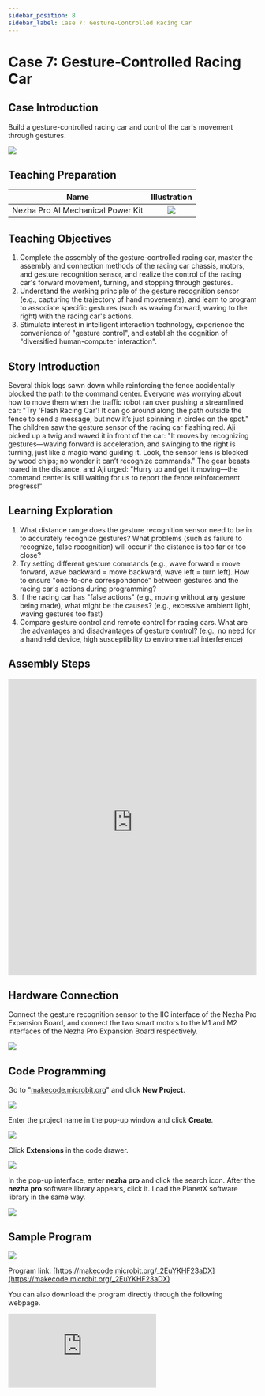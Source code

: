 ```yaml
---
sidebar_position: 8
sidebar_label: Case 7: Gesture-Controlled Racing Car
---
```


# Case 7: Gesture-Controlled Racing Car

## Case Introduction
Build a gesture-controlled racing car and control the car's movement through gestures.

![](https://wiki-media-ef.oss-cn-hongkong.aliyuncs.com/i18n/en/docusaurus-plugin-content-docs/current/microbit/building-blocks/nezha-pro-ai-mechanical-power-kit/images/nezha-pro-ai-mechanical-power-kit-case-07-01.png)

## Teaching Preparation

| Name | Illustration |
| :----------: | :--------------------------: |
| Nezha Pro AI Mechanical Power Kit | ![](https://wiki-media-ef.oss-cn-hongkong.aliyuncs.com/docs/microbit/building-blocks/nezha-pro-ai-mechanical-power-kit/images/nezha-pro-ai-mechanical-power-kit-01.png) |

## Teaching Objectives
1. Complete the assembly of the gesture-controlled racing car, master the assembly and connection methods of the racing car chassis, motors, and gesture recognition sensor, and realize the control of the racing car's forward movement, turning, and stopping through gestures.
2. Understand the working principle of the gesture recognition sensor (e.g., capturing the trajectory of hand movements), and learn to program to associate specific gestures (such as waving forward, waving to the right) with the racing car's actions.
3. Stimulate interest in intelligent interaction technology, experience the convenience of "gesture control", and establish the cognition of "diversified human-computer interaction".

## Story Introduction
Several thick logs sawn down while reinforcing the fence accidentally blocked the path to the command center. Everyone was worrying about how to move them when the traffic robot ran over pushing a streamlined car: "Try 'Flash Racing Car'! It can go around along the path outside the fence to send a message, but now it’s just spinning in circles on the spot."
The children saw the gesture sensor of the racing car flashing red. Aji picked up a twig and waved it in front of the car: "It moves by recognizing gestures—waving forward is acceleration, and swinging to the right is turning, just like a magic wand guiding it. Look, the sensor lens is blocked by wood chips; no wonder it can’t recognize commands." The gear beasts roared in the distance, and Aji urged: "Hurry up and get it moving—the command center is still waiting for us to report the fence reinforcement progress!"

## Learning Exploration
1. What distance range does the gesture recognition sensor need to be in to accurately recognize gestures? What problems (such as failure to recognize, false recognition) will occur if the distance is too far or too close?
2. Try setting different gesture commands (e.g., wave forward = move forward, wave backward = move backward, wave left = turn left). How to ensure "one-to-one correspondence" between gestures and the racing car's actions during programming?
3. If the racing car has "false actions" (e.g., moving without any gesture being made), what might be the causes? (e.g., excessive ambient light, waving gestures too fast)
4. Compare gesture control and remote control for racing cars. What are the advantages and disadvantages of gesture control? (e.g., no need for a handheld device, high susceptibility to environmental interference)

## Assembly Steps
<embed src="https://wiki-media-ef.oss-cn-hongkong.aliyuncs.com/i18n/en/docusaurus-plugin-content-docs/current/microbit/building-blocks/nezha-pro-ai-mechanical-power-kit/files/nezha-pro-ai-mechanical-power-kit-case-07.pdf" type="application/pdf" width="100%" height="600px" />

## Hardware Connection
Connect the gesture recognition sensor to the IIC interface of the Nezha Pro Expansion Board, and connect the two smart motors to the M1 and M2 interfaces of the Nezha Pro Expansion Board respectively.

![](https://wiki-media-ef.oss-cn-hongkong.aliyuncs.com/i18n/en/docusaurus-plugin-content-docs/current/microbit/building-blocks/nezha-pro-ai-mechanical-power-kit/images/nezha-pro-ai-mechanical-power-kit-case-07-02.png)

## Code Programming
Go to "[makecode.microbit.org](https://makecode.microbit.org)" and click **New Project**.

![](https://wiki-media-ef.oss-cn-hongkong.aliyuncs.com/docs/microbit/building-blocks/microbit-space-science-kit/images/microbit-space-science-kit-case01-07.png)

Enter the project name in the pop-up window and click **Create**.

![](https://wiki-media-ef.oss-cn-hongkong.aliyuncs.com/docs/microbit/building-blocks/microbit-space-science-kit/images/microbit-space-science-kit-case01-11.png)

Click **Extensions** in the code drawer.

![](https://wiki-media-ef.oss-cn-hongkong.aliyuncs.com/docs/microbit/building-blocks/microbit-space-science-kit/images/microbit-space-science-kit-case01-09.png)

In the pop-up interface, enter **nezha pro** and click the search icon. After the **nezha pro** software library appears, click it. Load the PlanetX software library in the same way.

![](https://wiki-media-ef.oss-cn-hongkong.aliyuncs.com/docs/microbit/building-blocks/microbit-space-science-kit/images/microbit-space-science-kit-case01-10.png)

## Sample Program
![](https://wiki-media-ef.oss-cn-hongkong.aliyuncs.com/i18n/en/docusaurus-plugin-content-docs/current/microbit/building-blocks/nezha-pro-ai-mechanical-power-kit/images/nezha-pro-ai-mechanical-power-kit-case-07-03.png)

Program link: [https://makecode.microbit.org/_2EuYKHF23aDX](https://makecode.microbit.org/_2EuYKHF23aDX)

You can also download the program directly through the following webpage.

<div
    style={{
        position: 'relative',
        paddingBottom: '60%',
        overflow: 'hidden',
    }}
>
    <iframe
        src="https://makecode.microbit.org/_2EuYKHF23aDX"
        frameborder="0"
        sandbox="allow-popups allow-forms allow-scripts allow-same-origin"
        style={{
            position: 'absolute',
            width: '100%',
            height: '100%',
        }}
    />
</div>

## Program Download
Use a USB cable to connect the PC and micro:bit V2.

![](https://wiki-media-ef.oss-cn-hongkong.aliyuncs.com/docs/microbit/building-blocks/microbit-space-science-kit/images/microbit-space-science-kit-manual03.gif)

After successful connection, a drive named MICROBIT will be recognized on the computer.

![](https://wiki-media-ef.oss-cn-hongkong.aliyuncs.com/docs/microbit/building-blocks/microbit-space-science-kit/images/microbit-space-science-kit-manual06.png)

Click the icon at the bottom left ![](https://wiki-media-ef.oss-cn-hongkong.aliyuncs.com/docs/microbit/building-blocks/microbit-space-science-kit/images/microbit-space-science-kit-manual07.png) and select **Connect Device**.

![](https://wiki-media-ef.oss-cn-hongkong.aliyuncs.com/docs/microbit/building-blocks/microbit-space-science-kit/images/microbit-space-science-kit-manual11.png)

Click ![](https://wiki-media-ef.oss-cn-hongkong.aliyuncs.com/docs/microbit/building-blocks/microbit-space-science-kit/images/microbit-space-science-kit-manual08.png).

![](https://wiki-media-ef.oss-cn-hongkong.aliyuncs.com/docs/microbit/building-blocks/microbit-space-science-kit/images/microbit-space-science-kit-manual12.png)

Click ![](https://wiki-media-ef.oss-cn-hongkong.aliyuncs.com/docs/microbit/building-blocks/microbit-space-science-kit/images/microbit-space-science-kit-manual09.png).

![](https://wiki-media-ef.oss-cn-hongkong.aliyuncs.com/docs/microbit/building-blocks/microbit-space-science-kit/images/microbit-space-science-kit-manual13.png)

In the pop-up window, select **BBC micro:bit CMSIS-DAP**, then select **Connect**. Now, the micro:bit has been successfully connected.

![](https://wiki-media-ef.oss-cn-hongkong.aliyuncs.com/docs/microbit/building-blocks/microbit-space-science-kit/images/microbit-space-science-kit-manual14.png)

Click **Download Program**

![](https://wiki-media-ef.oss-cn-hongkong.aliyuncs.com/docs/microbit/building-blocks/microbit-space-science-kit/images/microbit-space-science-kit-manual10.png)


## Case Demonstration
After turning on the power, the gesture-controlled racing car starts moving according to gesture commands.

![](https://wiki-media-ef.oss-cn-hongkong.aliyuncs.com/i18n/en/docusaurus-plugin-content-docs/current/microbit/building-blocks/nezha-pro-ai-mechanical-power-kit/images/nezha-pro-ai-mechanical-power-kit-case-07.gif)


## Extended Knowledge
1. Types of gesture recognition technology: Common types include infrared gesture sensors (which detect hand movements through infrared reflection) and visual gesture sensors (which recognize movements by capturing images via cameras). They are widely used in scenarios such as mobile phone unlocking, VR games, and smart home control.
2. Development of intelligent racing cars: Modern intelligent racing cars not only support gesture control but also can achieve autonomous obstacle avoidance and line-following (e.g., following a black line) through AI algorithms. Some even enable more complex controls (such as custom gestures) via mobile apps.
3. Future trends in human-computer interaction: Beyond gestures, voice, eye movements, and brainwaves may all become methods of human-computer interaction. For example, future cars may allow controlling air conditioning and audio systems through gestures, making operations safer and more convenient.
